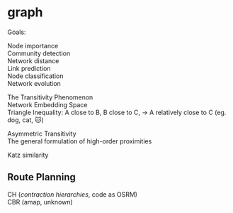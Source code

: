 # graph

Goals:

Node importance   
Community detection   
Network distance   
Link prediction   
Node classification   
Network evolution



The Transitivity Phenomenon  
Network Embedding Space  
Triangle Inequality: A close to B, B close to C, → A relatively close to C \(eg. dog, cat, 🐱\)

Asymmetric Transitivity  
The general formulation of high-order proximities

Katz similarity



## Route Planning

CH \(_contraction hierarchies_, code as OSRM\)  
CBR \(amap, unknown\)



